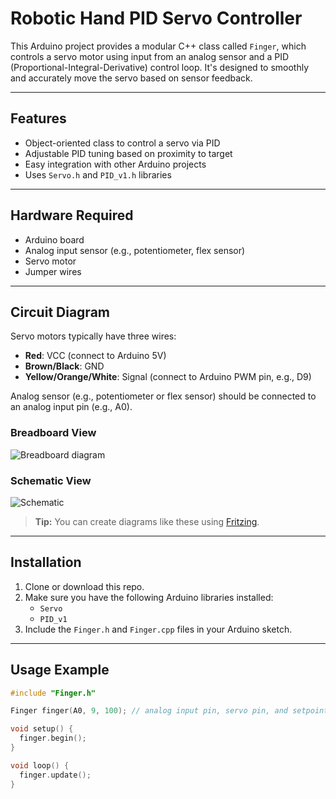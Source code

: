 # Robotic Hand PID Servo Controller

This Arduino project provides a modular C++ class called `Finger`, which controls a servo motor using input from an analog sensor and a PID (Proportional-Integral-Derivative) control loop. It's designed to smoothly and accurately move the servo based on sensor feedback.

---

## Features

- Object-oriented class to control a servo via PID
- Adjustable PID tuning based on proximity to target
- Easy integration with other Arduino projects
- Uses `Servo.h` and `PID_v1.h` libraries

---

## Hardware Required

- Arduino board
- Analog input sensor (e.g., potentiometer, flex sensor)
- Servo motor
- Jumper wires

---

## Circuit Diagram

Servo motors typically have three wires:  
- **Red**: VCC (connect to Arduino 5V)  
- **Brown/Black**: GND  
- **Yellow/Orange/White**: Signal (connect to Arduino PWM pin, e.g., D9)

Analog sensor (e.g., potentiometer or flex sensor) should be connected to an analog input pin (e.g., A0).

### Breadboard View
![Breadboard diagram](images/finger_bb.png)

### Schematic View
![Schematic](images/finger_schem.png)

> **Tip:** You can create diagrams like these using [Fritzing](http://fritzing.org/).

---

## Installation

1. Clone or download this repo.
2. Make sure you have the following Arduino libraries installed:
   - `Servo`
   - `PID_v1`
3. Include the `Finger.h` and `Finger.cpp` files in your Arduino sketch.

---

## Usage Example

```cpp
#include "Finger.h"

Finger finger(A0, 9, 100); // analog input pin, servo pin, and setpoint

void setup() {
  finger.begin();
}

void loop() {
  finger.update();
}
